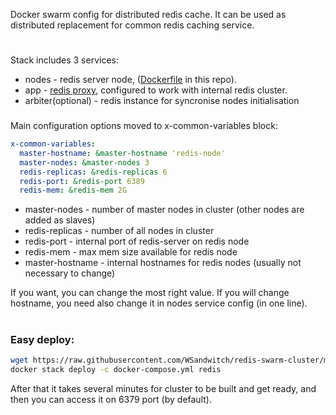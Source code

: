 Docker swarm config for distributed redis cache. It can be used as distributed replacement for common redis caching service.

#
Stack includes 3 services:
- nodes - redis server node, ([Dockerfile](https://github.com/WSandwitch/redis-swarm-cluster/blob/dev/Dockerfile) in this repo).
- app - [redis proxy](https://github.com/j3k0/redis-cluster-proxy), configured to work with internal redis cluster.
 - arbiter(optional) - redis instance for syncronise nodes initialisation
###
Main configuration options moved to x-common-variables block:
```yaml
x-common-variables:
  master-hostname: &master-hostname 'redis-node'
  master-nodes: &master-nodes 3
  redis-replicas: &redis-replicas 6
  redis-port: &redis-port 6389
  redis-mem: &redis-mem 2G

```

- master-nodes - number of master nodes in cluster (other nodes are added as slaves)
- redis-replicas - number of all nodes in cluster
- redis-port - internal port of redis-server on redis node
- redis-mem -  max mem size available for redis node
- master-hostname - internal hostnames for redis nodes (usually not necessary to change)
  
If you want, you can change the most right value. If you will change hostname, you need also change it in nodes service config (in one line).
#
### Easy deploy:
```bash
wget https://raw.githubusercontent.com/WSandwitch/redis-swarm-cluster/master/docker-compose.yml
docker stack deploy -c docker-compose.yml redis
```
After that it takes several minutes for cluster to be built and get ready, and then you can access it on 6379 port (by default).

